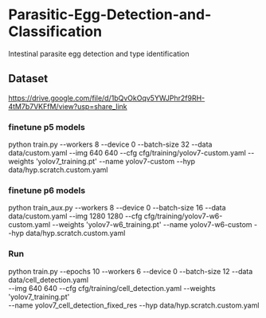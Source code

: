 # Parasitic-Egg-Detection-and-Classification
Intestinal parasite egg detection and type identification

## Dataset
https://drive.google.com/file/d/1bQvOkOqv5YWJPhr2f9RH-4tM7b7VKFfM/view?usp=share_link

### finetune p5 models
python train.py --workers 8 --device 0 --batch-size 32 --data data/custom.yaml --img 640 640 --cfg cfg/training/yolov7-custom.yaml --weights 'yolov7_training.pt' --name yolov7-custom --hyp data/hyp.scratch.custom.yaml


### finetune p6 models
python train_aux.py --workers 8 --device 0 --batch-size 16 --data data/custom.yaml --img 1280 1280 --cfg cfg/training/yolov7-w6-custom.yaml --weights 'yolov7-w6_training.pt' --name yolov7-w6-custom --hyp data/hyp.scratch.custom.yaml




### Run
python train.py --epochs 10 --workers 6 --device 0 --batch-size 12 --data data/cell_detection.yaml \
--img 640 640 --cfg cfg/training/cell_detection.yaml --weights 'yolov7_training.pt' \
--name yolov7_cell_detection_fixed_res --hyp data/hyp.scratch.custom.yaml